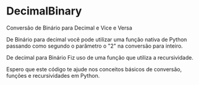 # DecimalBinary
Conversão de Binário para Decimal e Vice e Versa 

De Binário para decimal você pode utilizar uma função nativa de Python passando como segundo o parâmetro o "2" na conversão para inteiro.

De decimal para Binário Fiz uso de uma função que utiliza a recursividade.

Espero que este código te ajude nos conceitos básicos de conversão, funções e recursividades em Python.

